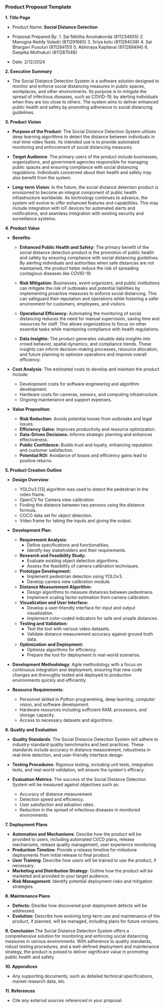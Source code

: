 ### Product Proposal Template


**1. Title Page**
   - Product Name: **Social Distance Detection** 
   - Proposal Prepared By:
         1. Sai Nikitha Anumakonda  (811234655)
         2. Manogna Reddy Voladri   (811291665)
         3. Sriya kotu              (811294038)
         4. Sai Bhargavi Pusuluri   (811284151)
         5. Abhinaya Kapilavai      (811289494)
         6. Deepika Mothukuri      (811287048)
   
   - Date: 2/12/2024

**2. Executive Summary**
   - The Social Distance Detection System is a software solution designed to monitor and enforce social distancing measures in public spaces, workplaces, and other environments. Its purpose is to mitigate the spread of infectious diseases, such as COVID-19, by alerting individuals when they are too close to others. The system aims to deliver enhanced public health and safety by promoting adherence to social distancing guidelines.

**3. Product Vision**
   - **Purpose of the Product**: The Social Distance Detection System utilizes deep learning algorithms to detect the distance between individuals in real-time video feeds. Its intended use is to provide automated monitoring and enforcement of social distancing measures.
  
   - **Target Audience**: The primary users of the product include businesses, organizations, and government agencies responsible for managing public spaces and ensuring compliance with social distancing regulations. Individuals concerned about their health and safety may also benefit from the system.
  
   - **Long-term Vision**: In the future, the social distance detection product is envisioned to become an integral component of public health infrastructure worldwide. As technology continues to advance, the system will evolve to offer enhanced features and capabilities. This may include integration with IoT devices for automated alerts and notifications, and seamless integration with existing security and surveillance systems.

**4. Product Value**
   - **Benefits**: 
     - **Enhanced Public Health and Safety:** The primary benefit of the social distance detection product is the promotion of public health and safety by ensuring compliance with social distancing guidelines. By alerting individuals and authorities when safe distances are not maintained, the product helps reduce the risk of spreading contagious diseases like COVID-19.
  
      - **Risk Mitigation:** Businesses, event organizers, and public institutions can mitigate the risk of outbreaks and potential liabilities by implementing proactive measures to enforce social distancing. This can safeguard their reputation and operations while fostering a safer environment for customers, employees, and visitors.
  
      - **Operational Efficiency:** Automating the monitoring of social distancing reduces the need for manual supervision, saving time and resources for staff. This allows organizations to focus on other essential tasks while maintaining compliance with health regulations.
  
      - **Data Insights:** The product generates valuable data insights into crowd behavior, spatial dynamics, and compliance trends. These insights can inform decision-making processes, resource allocation, and future planning to optimize operations and improve overall efficiency.
  
   - **Cost Analysis**: The estimated costs to develop and maintain the product include:
      - Development costs for software engineering and algorithm development.
      - Hardware costs for cameras, sensors, and computing infrastructure.
      - Ongoing maintenance and support expenses.
  
   - **Value Proposition**: 
      - **Risk Reduction:** Avoids potential losses from outbreaks and legal issues.
      - **Efficiency Gains:** Improves productivity and resource optimization.
      - **Data-Driven Decisions:** Informs strategic planning and enhances effectiveness.
      - **Public Confidence:** Builds trust and loyalty, enhancing reputation and customer satisfaction.
      - **Potential ROI:** Avoidance of losses and efficiency gains lead to positive returns.
     

**5. Product Creation Outline**
   - **Design Overview**: 
     - YOLOv3 [13] algorithm was used to detect the pedestrian in the video frame. 
     - OpenCV for Camera view calibration
     - Finding the distance between two persons using the distance formula.
     - COCO data set for object detection.
     - Video frame for taking the inputs and giving the output.
         
   - **Development Plan**: 
     - **Requirement Analysis:**
         - Define specifications and functionalities.
         - Identify key stakeholders and their requirements.
      - **Research and Feasibility Study:**
         - Evaluate existing object detection algorithms.
         - Assess the feasibility of camera calibration techniques.
      - **Prototype Development:**
         - Implement pedestrian detection using YOLOv3.
         - Develop camera view calibration module.
      - **Distance Measurement Algorithm:**
         - Design algorithms to measure distances between pedestrians.
         - Implement scaling factor estimation from camera calibration.
      - **Visualization and User Interface:**
         - Develop a user-friendly interface for input and output visualization.
         - Implement color-coded indicators for safe and unsafe distances.
      - **Testing and Validation:**
         - Test the tool with various video datasets.
         - Validate distance measurement accuracy against ground truth data.
      - **Optimization and Deployment:**
         - Optimize algorithms for efficiency.
         - Prepare the tool for deployment in real-world scenarios.
  
   - **Development Methodology**: 
  Agile methodology with a focus on continuous integration and deployment, ensuring that new code changes are thoroughly tested and deployed to production environments quickly and efficiently. 

   - **Resource Requirements**: 
      - Personnel skilled in Python programming, deep learning, computer vision, and software development.
      - Hardware resources including sufficient RAM, processors, and storage capacity.
      - Access to necessary datasets and algorithms.


**6. Quality and Evaluation**
   - **Quality Standards**: 
  The Social Distance Detection System will adhere to industry-standard quality benchmarks and best practices. These standards include accuracy in distance measurement, robustness in real-time detection, and user-friendly interface design.

   - **Testing Procedures**: 
  Rigorous testing, including unit tests, integration tests, and real-world validation, will ensure the system's efficacy.

   - **Evaluation Metrics**: 
The success of the Social Distance Detection System will be measured against objectives such as:
      - Accuracy of distance measurement.
      - Detection speed and efficiency.
      - User satisfaction and adoption rates.
      - Reduction in the spread of infectious diseases in monitored environments.
  
**7. Deployment Plans**
   - **Automation and Mechanisms**: Descibe how the product will be provided to users, including automated CI/CD plans, release mechanisms, release quality management, user experience monitoring
   - **Production Timeline**: Provide a release timeline for milestone deployments from initial release to final product.
   - **User Training**: Describe how users will be trained to use the product, if necessary.
   - **Marketing and Distribution Strategy**: Outline how the product will be marketed and provided to your target audience.
   - **Risk Management**: Identify potential deployment risks and mitigation strategies.

**8. Maintenance Plans**
   - **Defects:** Desribe how discovered post-deployment defects will be addressed. 
   - **Evolution:** Describe how evolving long-term use and maintenance of the product, if planned, will be managed, including plans for future versions.

**9. Conclusion**
  The Social Distance Detection System offers a comprehensive solution for monitoring and enforcing social distancing measures in various environments. With adherence to quality standards, robust testing procedures, and a well-defined deployment and maintenance strategy, the product is poised to deliver significant value in promoting public health and safety.

**10. Appendices**
   - Any supporting documents, such as detailed technical specifications, market research data, etc.

**11. References**
   - Cite any external sources referenced in your proposal.